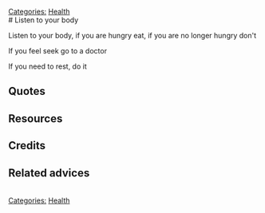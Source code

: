 [Categories:](../Categories/index.md) [Health](../Categories/Health.md)<br># Listen to your body

Listen to your body, if you are hungry eat, if you are no longer hungry don't

If you feel seek go to a doctor

If you need to rest, do it

## Quotes

## Resources

## Credits

## Related advices
<br>[Categories:](../Categories/index.md) [Health](../Categories/Health.md)
